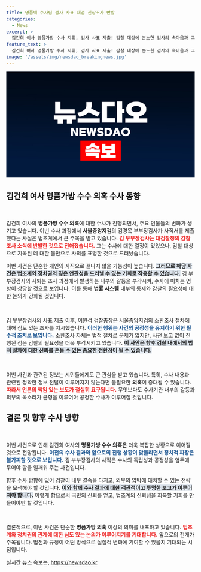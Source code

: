 ```yaml
---
title: 명품백 수사팀 검사 사표 대검 진상조사 반발
categories:
  - News
excerpt: >
  김건희 여사 명품가방 수사 지휘, 검사 사표 제출! 감찰 대상에 분노한 검사의 속마음과 그 배경은? 법조계의 긴장감이 고조되고 있다.
feature_text: >
  김건희 여사 명품가방 수사 지휘, 검사 사표 제출! 감찰 대상에 분노한 검사의 속마음과 그 배경은? 법조계의 긴장감이 고조되고 있다.
image: '/assets/img/newsdao_breakingnews.jpg'
---
```


<p><img src="/assets/img/newsdao_breakingnews.jpg" alt="pcversion 속보" /></p>

<h2 data-ke-size="size26">김건희 여사 명품가방 수수 의혹 수사 동향</h2>

<p data-ke-size="size16">&nbsp;</p>

<p>김건희 여사의 <strong>명품가방 수수 의혹</strong>에 대한 수사가 진행되면서, 주요 인물들의 변화가 생기고 있습니다. 이번 수사 과정에서 <strong>서울중앙지검</strong>의 김경목 부부장검사가 사직서를 제출했다는 사실은 법조계에서 큰 주목을 받고 있습니다. <b><span style="color: #ee2323;">김 부부장검사는 대검찰청의 감찰 조사 소식에 반발한 것으로 전해졌습니다.</span></b> 그는 수사에 대한 열정이 있었으나, 감찰 대상으로 지목된 데 대한 불만으로 사의를 표명한 것으로 드러났습니다. </p>

<p>이번 사건은 단순한 개인의 사직으로 끝나지 않을 가능성이 높습니다. <b><span style="background-color: #21538527;">그러므로 해당 사건은 법조계와 정치권의 깊은 연관성을 드러낼 수 있는 기회로 작용할 수 있습니다.</span></b> 김 부부장검사의 사퇴는 조사 과정에서 발생하는 내부의 갈등을 부각시켜, 수사에 미치는 영향이 상당할 것으로 보입니다. 이를 통해 <strong>법률 시스템</strong> 내부의 통제와 감찰의 필요성에 대한 논의가 강화될 것입니다.</p>

<p data-ke-size="size16">&nbsp;</p>

<p>김 부부장검사의 사표 제출 이후, 이원석 검찰총장은 서울중앙지검의 소환조사 절차에 대해 심도 있는 조사를 지시했습니다. <b><span style="color: #1a5490;">이러한 행위는 사건의 공정성을 유지하기 위한 필수적 조치로 보입니다.</span></b> 소환조사 자체는 법적 절차로 문제가 없지만, 사전 보고 없이 진행된 점은 감찰의 필요성을 더욱 부각시키고 있습니다. <b><span style="background-color: #21538527;">이 사안은 향후 검찰 내에서의 법적 절차에 대한 신뢰를 흔들 수 있는 중요한 전환점이 될 수 있습니다.</span></b></p>

<p data-ke-size="size16">&nbsp;</p>

<p>이번 사건과 관련된 정보는 시민들에게도 큰 관심을 받고 있습니다. 특히, 수사 내용과 관련된 정확한 정보 전달이 이루어지지 않는다면 불필요한 <strong>의혹</strong>이 증대될 수 있습니다. <b><span style="color: #ee2323;">따라서 언론의 책임 있는 보도가 절실히 요구됩니다.</span></b> 무엇보다도 수사기관 내부의 갈등과 외부의 목소리가 균형을 이루어야 공정한 수사가 이루어질 것입니다. </p>

<h2 data-ke-size="size26">결론 및 향후 수사 방향</h2>

<p data-ke-size="size16">&nbsp;</p>

<p>이번 사건으로 인해 김건희 여사의 <strong>명품가방 수수 의혹은</strong> 더욱 복잡한 상황으로 이어질 것으로 전망됩니다. <b><span style="color: #1a5490;">이전의 수사 결과와 앞으로의 진행 상황이 맞물리면서 정치적 파장은 불가피할 것으로 보입니다.</span></b> 김 부부장검사의 사직은 수사의 독립성과 공정성을 염두에 두어야 함을 일깨워 주는 사건입니다. </p>

<p>향후 수사 방향에 있어 검찰이 내부 결속을 다지고, 외부의 압박에 대처할 수 있는 전략을 모색해야 할 것입니다. <b><span style="background-color: #21538527;">이와 함께 수사 결과에 대한 객관적이고 투명한 보고가 이루어져야 합니다.</span></b> 이렇게 함으로써 국민의 신뢰를 얻고, 법조계의 신뢰성을 회복할 기회를 만들어야만 할 것입니다. </p>

<p data-ke-size="size16">&nbsp;</p>

<p>결론적으로, 이번 사건은 단순한 <strong>명품가방 의혹</strong> 이상의 의미를 내포하고 있습니다. <b><span style="color: #ee2323;">법조계와 정치권의 관계에 대한 심도 있는 논의가 이루어지기를 기대합니다.</span></b> 앞으로의 전개가 주목됩니다. 법전과 규정이 어떤 방식으로 실질적 변화에 기여할 수 있을지 기대되는 시점입니다.</p>
실시간 뉴스 속보는, <a href="https://newsdao.kr" rel="dofollow">https://newsdao.kr</a>


